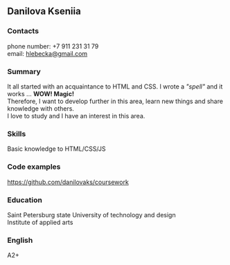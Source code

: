 ## Danilova Kseniia

### Contacts
phone number: +7 911 231 31 79  
email: [hlebecka@gmail.com](hlebecka@gmail.com)


### Summary
It all started with an acquaintance to HTML and CSS. I wrote a *"spell"* and it works ... **WOW! Magic!**  
Therefore, I want to develop further in this area, learn new things and share knowledge with others.  
I love to study and I have an interest in this area.

### Skills
Basic knowledge to HTML/CSS/JS

### Code examples
https://github.com/danilovaks/coursework

### Education
Saint Petersburg state University of technology and design  
Institute of applied arts

### English
А2+
